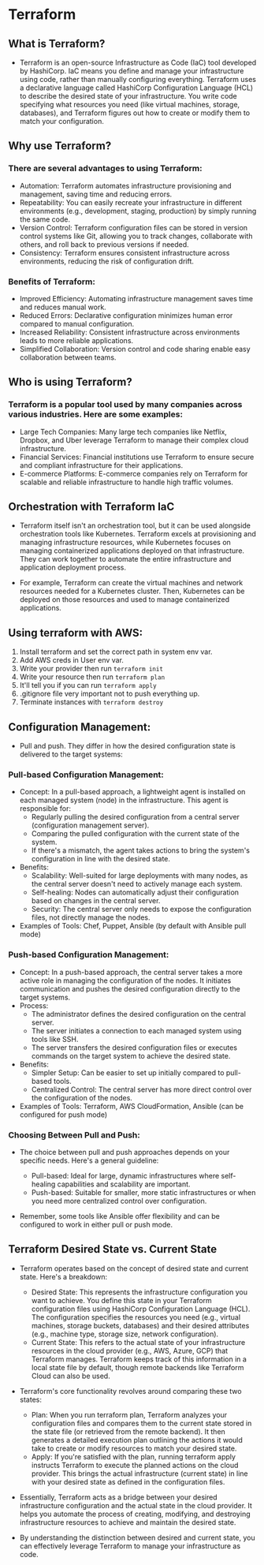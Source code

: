 # Terraform

## What is Terraform?

- Terraform is an open-source Infrastructure as Code (IaC) tool developed by HashiCorp. IaC means you define and manage your infrastructure using code, rather than manually configuring everything. Terraform uses a declarative language called HashiCorp Configuration Language (HCL) to describe the desired state of your infrastructure. You write code specifying what resources you need (like virtual machines, storage, databases), and Terraform figures out how to create or modify them to match your configuration.

## Why use Terraform?

### There are several advantages to using Terraform:

- Automation: Terraform automates infrastructure provisioning and management, saving time and reducing errors.
- Repeatability: You can easily recreate your infrastructure in different environments (e.g., development, staging, production) by simply running the same code.
- Version Control: Terraform configuration files can be stored in version control systems like Git, allowing you to track changes, collaborate with others, and roll back to previous versions if needed.
- Consistency: Terraform ensures consistent infrastructure across environments, reducing the risk of configuration drift.

### Benefits of Terraform:

- Improved Efficiency: Automating infrastructure management saves time and reduces manual work.
- Reduced Errors: Declarative configuration minimizes human error compared to manual configuration.
- Increased Reliability: Consistent infrastructure across environments leads to more reliable applications.
- Simplified Collaboration: Version control and code sharing enable easy collaboration between teams.

## Who is using Terraform?

### Terraform is a popular tool used by many companies across various industries. Here are some examples:

- Large Tech Companies: Many large tech companies like Netflix, Dropbox, and Uber leverage Terraform to manage their complex cloud infrastructure.
- Financial Services: Financial institutions use Terraform to ensure secure and compliant infrastructure for their applications.
- E-commerce Platforms: E-commerce companies rely on Terraform for scalable and reliable infrastructure to handle high traffic volumes.

## Orchestration with Terraform IaC

- Terraform itself isn't an orchestration tool, but it can be used alongside orchestration tools like Kubernetes. Terraform excels at provisioning and managing infrastructure resources, while Kubernetes focuses on managing containerized applications deployed on that infrastructure. They can work together to automate the entire infrastructure and application deployment process.

- For example, Terraform can create the virtual machines and network resources needed for a Kubernetes cluster. Then, Kubernetes can be deployed on those resources and used to manage containerized applications.

## Using terraform with AWS:
1. Install terraform and set the correct path in system env var.
2. Add AWS creds in User env var.
3. Write your provider then run `terraform init`
4. Write your resource then run `terraform plan`
5. It'll tell you if you can run `terraform apply`
6. .gitignore file very important not to push everything up.
7. Terminate instances with `terraform destroy`

## Configuration Management: 
- Pull and push. They differ in how the desired configuration state is delivered to the target systems:

### Pull-based Configuration Management:

- Concept: In a pull-based approach, a lightweight agent is installed on each managed system (node) in the infrastructure. This agent is responsible for:
    - Regularly pulling the desired configuration from a central server (configuration management server).
    - Comparing the pulled configuration with the current state of the system.
    - If there's a mismatch, the agent takes actions to bring the system's configuration in line with the desired state.
- Benefits:
    - Scalability: Well-suited for large deployments with many nodes, as the central server doesn't need to actively manage each system.
    - Self-healing: Nodes can automatically adjust their configuration based on changes in the central server.
    - Security: The central server only needs to expose the configuration files, not directly manage the nodes.
- Examples of Tools: Chef, Puppet, Ansible (by default with Ansible pull mode)

### Push-based Configuration Management:

- Concept: In a push-based approach, the central server takes a more active role in managing the configuration of the nodes. It initiates communication and pushes the desired configuration directly to the target systems.
- Process:
    - The administrator defines the desired configuration on the central server.
    - The server initiates a connection to each managed system using tools like SSH.
    - The server transfers the desired configuration files or executes commands on the target system to achieve the desired state.
- Benefits:
    - Simpler Setup: Can be easier to set up initially compared to pull-based tools.
    - Centralized Control: The central server has more direct control over the configuration of the nodes.
- Examples of Tools: Terraform, AWS CloudFormation, Ansible (can be configured for push mode)


### Choosing Between Pull and Push:
  
- The choice between pull and push approaches depends on your specific needs. Here's a general guideline:
    - Pull-based: Ideal for large, dynamic infrastructures where self-healing capabilities and scalability are important.
    - Push-based: Suitable for smaller, more static infrastructures or when you need more centralized control over configuration.

- Remember, some tools like Ansible offer flexibility and can be configured to work in either pull or push mode.

## Terraform Desired State vs. Current State

- Terraform operates based on the concept of desired state and current state. Here's a breakdown:
    - Desired State: This represents the infrastructure configuration you want to achieve. You define this state in your Terraform configuration files using HashiCorp Configuration Language (HCL). The configuration specifies the resources you need (e.g., virtual machines, storage buckets, databases) and their desired attributes (e.g., machine type, storage size, network configuration).
    - Current State: This refers to the actual state of your infrastructure resources in the cloud provider (e.g., AWS, Azure, GCP) that Terraform manages. Terraform keeps track of this information in a local state file by default, though remote backends like Terraform Cloud can also be used.

- Terraform's core functionality revolves around comparing these two states:
    - Plan: When you run terraform plan, Terraform analyzes your configuration files and compares them to the current state stored in the state file (or retrieved from the remote backend). It then generates a detailed execution plan outlining the actions it would take to create or modify resources to match your desired state.
    - Apply: If you're satisfied with the plan, running terraform apply instructs Terraform to execute the planned actions on the cloud provider. This brings the actual infrastructure (current state) in line with your desired state as defined in the configuration files.

- Essentially, Terraform acts as a bridge between your desired infrastructure configuration and the actual state in the cloud provider. It helps you automate the process of creating, modifying, and destroying infrastructure resources to achieve and maintain the desired state.

 - By understanding the distinction between desired and current state, you can effectively leverage Terraform to manage your infrastructure as code.
